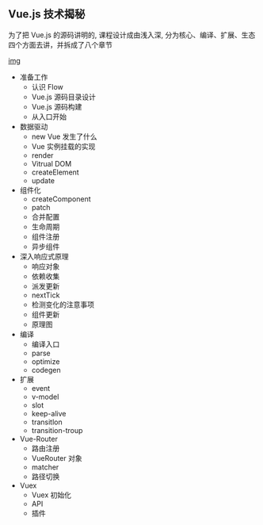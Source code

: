## Vue.js  技术揭秘

为了把 Vue.js 的源码讲明的, 课程设计成由浅入深, 分为核心、编译、扩展、生态四个方面去讲，并拆成了八个章节

[img](https://ustbhuangyi.github.io/vue-analysis/assets/mind.png)

- 准备工作
	- 认识 Flow
	- Vue.js 源码目录设计
	- Vue.js 源码构建
	- 从入口开始
- 数据驱动
	- new Vue 发生了什么
	- Vue 实例挂载的实现 
	- render
	- Vitrual DOM
	- createElement
	- update
- 组件化
	- createComponent
	- patch
	- 合并配置
	- 生命周期
	- 组件注册
	- 异步组件
- 深入响应式原理
	- 响应对象
	- 依赖收集
	- 派发更新
	- nextTick
	- 检测变化的注意事项
	- 组件更新
	- 原理图
- 编译
	- 编译入口
	- parse
	- optimize
	- codegen
- 扩展
	- event
	- v-model
	- slot
	- keep-alive
	- transitlon
	- transition-troup
- Vue-Router
	- 路由注册
	- VueRouter 对象
	- matcher
	- 路径切换
- Vuex
	- Vuex 初始化
	- API
	- 插件
